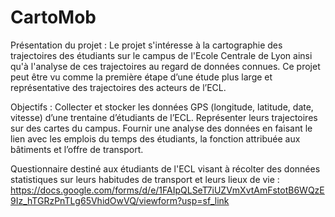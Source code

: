 # CartoMob

Présentation du projet :
  Le projet s'intéresse à la cartographie des trajectoires des étudiants sur le campus de l'Ecole Centrale de Lyon ainsi qu'à l'analyse de ces trajectoires au regard de données connues. Ce projet peut être vu comme la première étape d’une étude plus large et représentative des trajectoires des acteurs de l’ECL.

Objectifs :
  Collecter et stocker les données GPS (longitude, latitude, date, vitesse) d’une trentaine d’étudiants de l’ECL.
  Représenter leurs trajectoires sur des cartes du campus.
  Fournir une analyse des données en faisant le lien avec les emplois du temps des étudiants, la fonction attribuée aux bâtiments et l’offre de transport.


Questionnaire destiné aux étudiants de l'ECL visant à récolter des données statistiques sur leurs habitudes de transport et leurs lieux de vie :
https://docs.google.com/forms/d/e/1FAIpQLSeT7iUZVmXvtAmFstotB6WQzE9Iz_hTGRzPnTLg65VhidOwVQ/viewform?usp=sf_link
